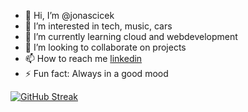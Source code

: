 - 👋 Hi, I’m @jonascicek
- 👀 I’m interested in tech, music, cars
- 🌱 I’m currently learning cloud and webdevelopment
- 💞️ I’m looking to collaborate on projects
- 📫 How to reach me [linkedin](https://www.linkedin.com/in/jonas-noah-cicek-3b80a4321/)
- ⚡ Fun fact: Always in a good mood

[![GitHub Streak](https://streak-stats.demolab.com?user=jonascicek&theme=dark&hide_border=true&border_radius=5&locale=de&exclude_days=Sun%2CSat)](https://git.io/streak-stats)

<!---
jonascicek/jonascicek is a ✨ special ✨ repository because its `README.md` (this file) appears on your GitHub profile.
You can click the Preview link to take a look at your changes.
--->
